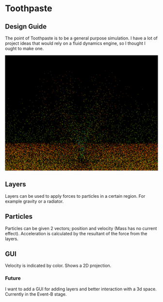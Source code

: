 # Toothpaste
## Design Guide
The point of Toothpaste is to be a general purpose simulation. I have a lot of project ideas that would rely on a fluid dynamics engine, so I thought I ought to make one.

![alt text](https://github.com/tjo21dodds/Toothpaste/blob/master/img/Screenshot%202021-02-15%20160707.png?raw=true)
## Layers
Layers can be used to apply forces to particles in a certain region. For example gravity or a radiator.

## Particles
Particles can be given 2 vectors; position and velocity (Mass has no current effect). Acceleration is calculated by the resultant of the force from the layers.

## GUI 
Velocity is indicated by color. Shows a 2D projection.
### Future
I want to add a GUI for adding layers and better interaction with a 3d space. Currently in the Event-B stage.



